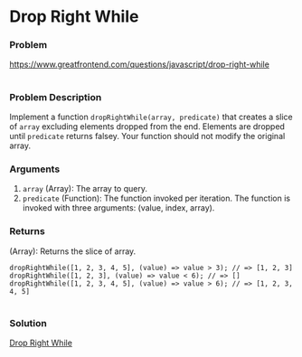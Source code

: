 # Drop Right While

### Problem

https://www.greatfrontend.com/questions/javascript/drop-right-while

#

### Problem Description

Implement a function `dropRightWhile(array, predicate)` that creates a slice of `array` excluding elements dropped from the end. Elements are dropped until `predicate` returns falsey. Your function should not modify the original array.

### Arguments

1. `array` (Array): The array to query.
2. `predicate` (Function): The function invoked per iteration. The function is invoked with three arguments: (value, index, array).

### Returns
(Array): Returns the slice of array.


```
dropRightWhile([1, 2, 3, 4, 5], (value) => value > 3); // => [1, 2, 3]
dropRightWhile([1, 2, 3], (value) => value < 6); // => []
dropRightWhile([1, 2, 3, 4, 5], (value) => value > 6); // => [1, 2, 3, 4, 5]

```


#

### Solution

[Drop Right While](./dropRightWhile/dropRightWhile.js)